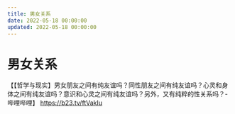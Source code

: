 ```yaml
---
title: 男女关系
date: 2022-05-18 00:00:00
updated: 2022-05-18 00:00:00
---
```


# 男女关系

【【哲学与现实】男女朋友之间有纯友谊吗？同性朋友之间有纯友谊吗？心灵和身体之间有纯友谊吗？意识和心灵之间有纯友谊吗？另外，又有纯粹的性关系吗？-哔哩哔哩】 https://b23.tv/ftVakIu
